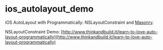 # ios_autolayout_demo
iOS AutoLayout with Programmatically: NSLayoutConstraint and [Masonry](https://github.com/Masonry/Masonry).

NSLayoutConstraint Demo: [http://www.thinkandbuild.it/learn-to-love-auto-layout-programmatically](http://www.thinkandbuild.it/learn-to-love-auto-layout-programmatically)
